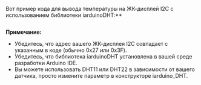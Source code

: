 Вот пример кода для вывода температуры на ЖК-дисплей I2C с использованием библиотеки iarduinoDHT:\*\*

```cpp

```

**Примечание:**

- Убедитесь, что адрес вашего ЖК-дисплея I2C совпадает с указанным в коде (обычно 0x27 или 0x3F).
- Убедитесь, что библиотека iarduinoDHT установлена в вашей среде разработки Arduino IDE.
- Вы можете использовать DHT11 или DHT22 в зависимости от вашего датчика, просто измените параметр в конструкторе iarduino_DHT.
